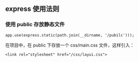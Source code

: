 ## express 使用法则

### 使用 public 存放静态文件
````
app.use(express.static(path.join(__dirname, '/pubilc')));

````
在项目中，在 public 下存放一个 css/main.css 文件，这样引入：
````
<link rel="stylesheet" href="/css/layui.css">

````